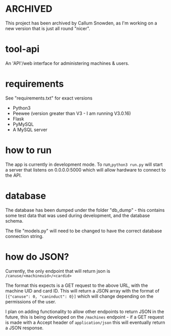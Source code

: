 # ARCHIVED
This project has been archived by Callum Snowden, as I'm working on a new version that is just all round "nicer".

# tool-api
An 'API'/web interface for administering machines & users.

# requirements
See "requirements.txt" for exact versions
- Python3
- Peewee (version greater than V3 - I am running V3.0.16)
- Flask
- PyMySQL
- A MySQL server

# how to run
The app is currently in development mode. To run,`python3 run.py` will start a server that listens on 0.0.0.0:5000 which will allow hardware to connect to the API.

# database
The database has been dumped under the folder "db_dump" - this contains some test data that was used during development, and the database schema.

The file "models.py" will need to be changed to have the correct database connection string.

# how do JSON?
Currently, the only endpoint that will return json is `/canuse/<machineuid>/<cardid>`

The format this expects is a GET request to the above URL, with the machine UID and card ID. This will return a JSON array with the format of `[{"canuse": 0, "caninduct": 0}]` which will change depending on the permissions of the user.

I plan on adding functionality to allow other endpoints to return JSON in the future, this is being developed on the `/machines` endpoint - if a GET request is made with a Accept header of `application/json` this will eventually return a JSON response.
